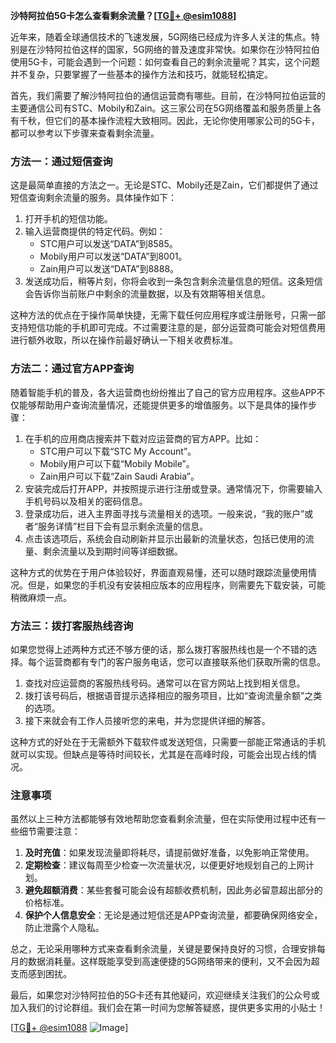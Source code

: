 **沙特阿拉伯5G卡怎么查看剩余流量？[[TG💪+ @esim1088](https://t.me/s/esim1088)]**

近年来，随着全球通信技术的飞速发展，5G网络已经成为许多人关注的焦点。特别是在沙特阿拉伯这样的国家，5G网络的普及速度非常快。如果你在沙特阿拉伯使用5G卡，可能会遇到一个问题：如何查看自己的剩余流量呢？其实，这个问题并不复杂，只要掌握了一些基本的操作方法和技巧，就能轻松搞定。

首先，我们需要了解沙特阿拉伯的通信运营商有哪些。目前，在沙特阿拉伯运营的主要通信公司有STC、Mobily和Zain。这三家公司在5G网络覆盖和服务质量上各有千秋，但它们的基本操作流程大致相同。因此，无论你使用哪家公司的5G卡，都可以参考以下步骤来查看剩余流量。

### 方法一：通过短信查询

这是最简单直接的方法之一。无论是STC、Mobily还是Zain，它们都提供了通过短信查询剩余流量的服务。具体操作如下：

1. 打开手机的短信功能。
2. 输入运营商提供的特定代码。例如：
   - STC用户可以发送“DATA”到8585。
   - Mobily用户可以发送“DATA”到8001。
   - Zain用户可以发送“DATA”到8888。
3. 发送成功后，稍等片刻，你将会收到一条包含剩余流量信息的短信。这条短信会告诉你当前账户中剩余的流量数据，以及有效期等相关信息。

这种方法的优点在于操作简单快捷，无需下载任何应用程序或注册账号，只需一部支持短信功能的手机即可完成。不过需要注意的是，部分运营商可能会对短信费用进行额外收取，所以在操作前最好确认一下相关收费标准。

### 方法二：通过官方APP查询

随着智能手机的普及，各大运营商也纷纷推出了自己的官方应用程序。这些APP不仅能够帮助用户查询流量情况，还能提供更多的增值服务。以下是具体的操作步骤：

1. 在手机的应用商店搜索并下载对应运营商的官方APP。比如：
   - STC用户可以下载“STC My Account”。
   - Mobily用户可以下载“Mobily Mobile”。
   - Zain用户可以下载“Zain Saudi Arabia”。
2. 安装完成后打开APP，并按照提示进行注册或登录。通常情况下，你需要输入手机号码以及相关的密码信息。
3. 登录成功后，进入主界面寻找与流量相关的选项。一般来说，“我的账户”或者“服务详情”栏目下会有显示剩余流量的信息。
4. 点击该选项后，系统会自动刷新并显示出最新的流量状态，包括已使用的流量、剩余流量以及到期时间等详细数据。

这种方式的优势在于用户体验较好，界面直观易懂，还可以随时跟踪流量使用情况。但是，如果您的手机没有安装相应版本的应用程序，则需要先下载安装，可能稍微麻烦一点。

### 方法三：拨打客服热线咨询

如果您觉得上述两种方式还不够方便的话，那么拨打客服热线也是一个不错的选择。每个运营商都有专门的客户服务电话，您可以直接联系他们获取所需的信息。

1. 查找对应运营商的客服热线号码。通常可以在官方网站上找到相关信息。
2. 拨打该号码后，根据语音提示选择相应的服务项目，比如“查询流量余额”之类的选项。
3. 接下来就会有工作人员接听您的来电，并为您提供详细的解答。

这种方式的好处在于无需额外下载软件或发送短信，只需要一部能正常通话的手机就可以实现。但缺点是等待时间较长，尤其是在高峰时段，可能会出现占线的情况。

### 注意事项

虽然以上三种方法都能够有效地帮助您查看剩余流量，但在实际使用过程中还有一些细节需要注意：

1. **及时充值**：如果发现流量即将耗尽，请提前做好准备，以免影响正常使用。
2. **定期检查**：建议每周至少检查一次流量状况，以便更好地规划自己的上网计划。
3. **避免超额消费**：某些套餐可能会设有超额收费机制，因此务必留意超出部分的价格标准。
4. **保护个人信息安全**：无论是通过短信还是APP查询流量，都要确保网络安全，防止泄露个人隐私。

总之，无论采用哪种方式来查看剩余流量，关键是要保持良好的习惯，合理安排每月的数据消耗量。这样既能享受到高速便捷的5G网络带来的便利，又不会因为超支而感到困扰。

最后，如果您对沙特阿拉伯的5G卡还有其他疑问，欢迎继续关注我们的公众号或加入我们的讨论群组。我们会在第一时间为您解答疑惑，提供更多实用的小贴士！

[[TG💪+ @esim1088](https://t.me/s/esim1088) ![Image](https://i.postimg.cc/4NQfJmqS/Snipaste-2025-05-13-00-14-12.png)]
